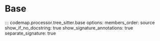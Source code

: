 # Base

::: codemap.processor.tree_sitter.base
    options:
      members_order: source
      show_if_no_docstring: true
      show_signature_annotations: true
      separate_signature: true

